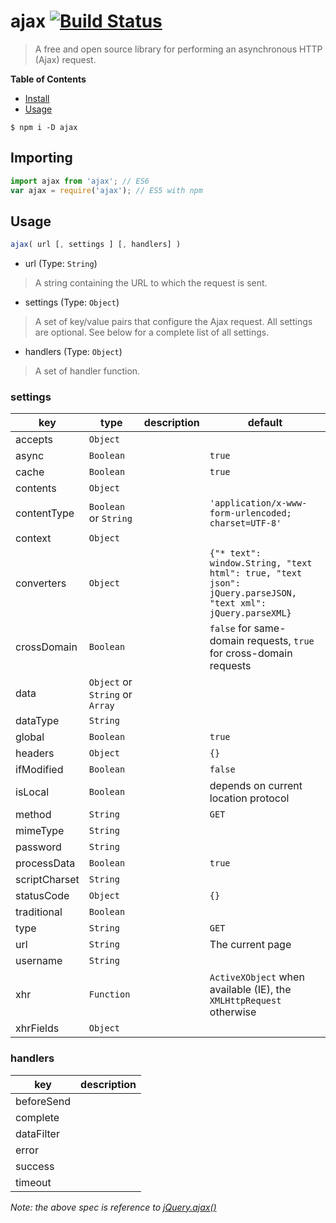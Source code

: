 # ajax [![Build Status](https://travis-ci.org/Neveres/ajax.svg?branch=master)](https://travis-ci.org/Neveres/ajax)

> A free and open source library for performing an asynchronous HTTP (Ajax) request.

**Table of Contents**

- [Install](#Install)
- [Usage](#Usage)

<a name="Install"></a>

```shell
$ npm i -D ajax
```
<a name="Usage"></a>

## Importing

```js
import ajax from 'ajax'; // ES6
var ajax = require('ajax'); // ES5 with npm
```

## Usage

```js
ajax( url [, settings ] [, handlers] )
```
- url (Type: `String`)
> A string containing the URL to which the request is sent.

- settings (Type: `Object`)
> A set of key/value pairs that configure the Ajax request. All settings are optional. See below for a complete list of all settings.

- handlers (Type: `Object`)
> A set of handler function.


### settings

| key | type | description | default |
| - | - | - | - |
| accepts | `Object` |  |  |
| async | `Boolean` | | `true` |
| cache | `Boolean` |  | `true` |
| contents | `Object` |  |  |
| contentType | `Boolean` or `String` |  | `'application/x-www-form-urlencoded; charset=UTF-8'` |
| context | `Object` |  |  |
| converters | `Object` |  | `{"* text": window.String, "text html": true, "text json": jQuery.parseJSON, "text xml": jQuery.parseXML}` |
| crossDomain | `Boolean` |  | `false` for same-domain requests, `true` for cross-domain requests |
| data | `Object` or `String` or `Array` |  |  |
| dataType | `String` |  |  |
| global | `Boolean` |  | `true` |
| headers | `Object` |  | `{}` |
| ifModified | `Boolean` |  | `false` |
| isLocal | `Boolean` |  | depends on current location protocol |
| method | `String` |  | `GET` |
| mimeType | `String` |  |  |
| password | `String` |  |  |
| processData | `Boolean` |  | `true` |
| scriptCharset | `String` |  |  |
| statusCode | `Object` |  | `{}` |
| traditional | `Boolean` |  |  |
| type | `String` |  | `GET` |
| url  | `String` |  | The current page |
| username | `String` |  |  |
| xhr | `Function` |  | `ActiveXObject` when available (IE), the `XMLHttpRequest` otherwise |
| xhrFields | `Object` |  |  |


### handlers

| key | description |
| - | - |
| beforeSend |  |
| complete |  |
| dataFilter | |
| error |  |
| success |  |
| timeout |  |

*Note: the above spec is reference to [jQuery.ajax()](http://api.jquery.com/jquery.ajax/)*